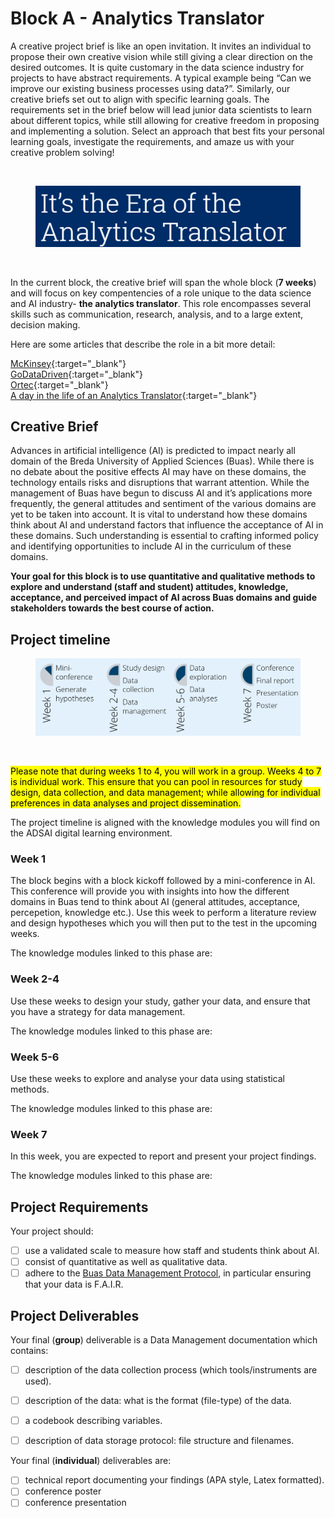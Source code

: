 # Block A - Analytics Translator

A creative project brief is like an open invitation. It invites an individual to
propose their own creative vision while still giving a clear direction on the desired outcomes.
It is quite customary in the data science industry for projects to have abstract
requirements. A typical example being “Can we improve our existing business processes using data?”.
Similarly, our creative briefs set out to align with specific learning goals.
The requirements set in the brief below will lead junior data scientists to learn about different topics,
while still allowing for creative freedom in proposing and implementing a solution.
Select an approach that best fits your personal learning goals, investigate the requirements,
and amaze us with your creative problem solving!

<br>
<figure>
    <img src=".\images\at.PNG" />
</figure>
<br>

In the current block, the creative brief will span the whole block (**7 weeks**) and will focus
on key compentencies of a role unique to the data science and
AI industry- **the analytics translator**.
This role encompasses several skills such as communication, research, analysis,
and to a large extent, decision making.

Here are some articles that describe the role in a bit more detail:

[McKinsey](https://www.mckinsey.com/business-functions/quantumblack/our-insights/analytics-translator){:target="_blank"} <br>
[GoDataDriven](https://godatadriven.com/careers/analytics-translator/){:target="_blank"} <br>
[Ortec](https://ortec.com/en/news-more/insights/era-analytics-translator){:target="_blank"} <br>
[A day in the life of an Analytics Translator](https://www.jads.nl/guest-blog-harm-bodewes/){:target="_blank"}


## Creative Brief

Advances in artificial intelligence (AI) is predicted to impact nearly all
domain of the Breda University of Applied Sciences (Buas). While there is no debate
about the positive effects AI may have on these domains,
the technology entails risks and disruptions that warrant attention.
While the management of Buas have begun to discuss AI and it’s applications
more frequently, the general attitudes and sentiment of the various domains
are yet to be taken into account.  It is vital to understand how these domains
think about AI and understand factors that influence the acceptance of AI in
these domains. Such understanding is essential to crafting informed policy
and identifying opportunities to include AI in the curriculum of these domains.


**Your goal for this block is to use quantitative and qualitative methods to
explore and understand (staff and student)
attitudes, knowledge, acceptance, and perceived impact of AI across
Buas domains and guide stakeholders towards the best course of action.**

## Project timeline

<figure>
    <img src=".\images\phases.PNG" />
</figure>
<br>

<mark>Please note that during weeks 1 to 4, you will work in a group. Weeks 4 to 7
is individual work. This ensure that you can pool in resources for study design,
data collection, and data management; while allowing for individual preferences in
data analyses and project dissemination.</mark>

The project timeline is aligned with the knowledge modules you will find on
the ADSAI digital learning environment.

### Week 1
The block begins with a block kickoff
followed by a mini-conference in AI. This conference will provide you with insights
into how the different domains in Buas tend to think about AI (general attitudes,
 acceptance, percepetion, knowledge etc.). Use this week
to perform a literature review and design hypotheses which you will then put
to the test in the upcoming weeks.

The knowledge modules linked to this phase are:



### Week 2-4
Use these weeks to design your study, gather your data, and ensure that you
have a strategy for data management.

The knowledge modules linked to this phase are:

### Week 5-6
Use these weeks to explore and analyse your data using statistical methods.

The knowledge modules linked to this phase are:

### Week 7
In this week, you are expected to report and present your project findings.

The knowledge modules linked to this phase are:


## Project Requirements

Your project should:
- [ ] use a validated scale to measure how staff and students
think about AI.
- [ ] consist of quantitative as well as qualitative data.
- [ ] adhere to the [Buas Data Management Protocol](https://edubuas.sharepoint.com/sites/researchdevelopment/SitePages/Datamanagement.aspx), in particular ensuring that your data is F.A.I.R.

## Project Deliverables

Your final (**group**) deliverable is a Data Management documentation which contains:
- [ ] description of the data collection process (which tools/instruments are used).
- [ ] description of the data: what is the format (file-type) of the data.
- [ ] a codebook describing variables.
- [ ] description of data storage protocol: file structure and filenames.



Your final (**individual**) deliverables are:
- [ ] technical report documenting your findings (APA style, Latex formatted).
- [ ] conference poster
- [ ] conference presentation
